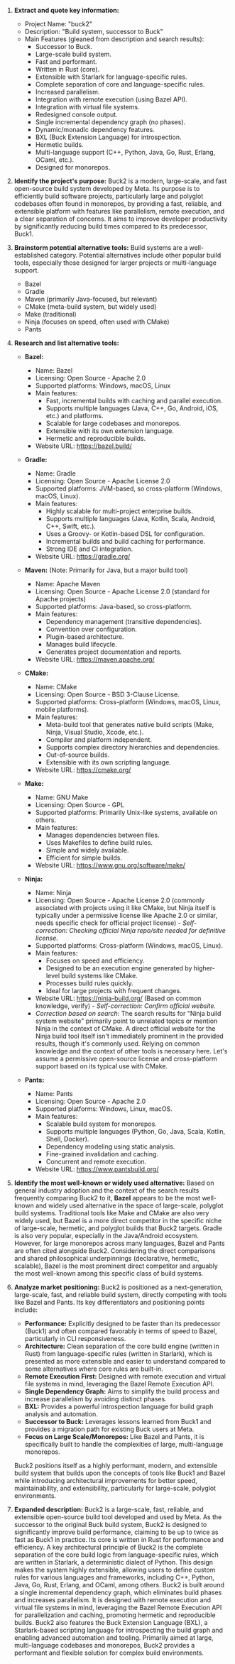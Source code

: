 1.  **Extract and quote key information:**
    *   Project Name: "buck2"
    *   Description: "Build system, successor to Buck"
    *   Main Features (gleaned from description and search results):
        *   Successor to Buck.
        *   Large-scale build system.
        *   Fast and performant.
        *   Written in Rust (core).
        *   Extensible with Starlark for language-specific rules.
        *   Complete separation of core and language-specific rules.
        *   Increased parallelism.
        *   Integration with remote execution (using Bazel API).
        *   Integration with virtual file systems.
        *   Redesigned console output.
        *   Single incremental dependency graph (no phases).
        *   Dynamic/monadic dependency features.
        *   BXL (Buck Extension Language) for introspection.
        *   Hermetic builds.
        *   Multi-language support (C++, Python, Java, Go, Rust, Erlang, OCaml, etc.).
        *   Designed for monorepos.

2.  **Identify the project's purpose:**
    Buck2 is a modern, large-scale, and fast open-source build system developed by Meta. Its purpose is to efficiently build software projects, particularly large and polyglot codebases often found in monorepos, by providing a fast, reliable, and extensible platform with features like parallelism, remote execution, and a clear separation of concerns. It aims to improve developer productivity by significantly reducing build times compared to its predecessor, Buck1.

3.  **Brainstorm potential alternative tools:**
    Build systems are a well-established category. Potential alternatives include other popular build tools, especially those designed for larger projects or multi-language support.

    *   Bazel
    *   Gradle
    *   Maven (primarily Java-focused, but relevant)
    *   CMake (meta-build system, but widely used)
    *   Make (traditional)
    *   Ninja (focuses on speed, often used with CMake)
    *   Pants

4.  **Research and list alternative tools:**

    *   **Bazel:**
        *   Name: Bazel
        *   Licensing: Open Source - Apache 2.0
        *   Supported platforms: Windows, macOS, Linux
        *   Main features:
            *   Fast, incremental builds with caching and parallel execution.
            *   Supports multiple languages (Java, C++, Go, Android, iOS, etc.) and platforms.
            *   Scalable for large codebases and monorepos.
            *   Extensible with its own extension language.
            *   Hermetic and reproducible builds.
        *   Website URL: https://bazel.build/

    *   **Gradle:**
        *   Name: Gradle
        *   Licensing: Open Source - Apache License 2.0
        *   Supported platforms: JVM-based, so cross-platform (Windows, macOS, Linux).
        *   Main features:
            *   Highly scalable for multi-project enterprise builds.
            *   Supports multiple languages (Java, Kotlin, Scala, Android, C++, Swift, etc.).
            *   Uses a Groovy- or Kotlin-based DSL for configuration.
            *   Incremental builds and build caching for performance.
            *   Strong IDE and CI integration.
        *   Website URL: https://gradle.org/

    *   **Maven:** (Note: Primarily for Java, but a major build tool)
        *   Name: Apache Maven
        *   Licensing: Open Source - Apache License 2.0 (standard for Apache projects)
        *   Supported platforms: Java-based, so cross-platform.
        *   Main features:
            *   Dependency management (transitive dependencies).
            *   Convention over configuration.
            *   Plugin-based architecture.
            *   Manages build lifecycle.
            *   Generates project documentation and reports.
        *   Website URL: https://maven.apache.org/

    *   **CMake:**
        *   Name: CMake
        *   Licensing: Open Source - BSD 3-Clause License.
        *   Supported platforms: Cross-platform (Windows, macOS, Linux, mobile platforms).
        *   Main features:
            *   Meta-build tool that generates native build scripts (Make, Ninja, Visual Studio, Xcode, etc.).
            *   Compiler and platform independent.
            *   Supports complex directory hierarchies and dependencies.
            *   Out-of-source builds.
            *   Extensible with its own scripting language.
        *   Website URL: https://cmake.org/

    *   **Make:**
        *   Name: GNU Make
        *   Licensing: Open Source - GPL
        *   Supported platforms: Primarily Unix-like systems, available on others.
        *   Main features:
            *   Manages dependencies between files.
            *   Uses Makefiles to define build rules.
            *   Simple and widely available.
            *   Efficient for simple builds.
        *   Website URL: https://www.gnu.org/software/make/

    *   **Ninja:**
        *   Name: Ninja
        *   Licensing: Open Source - Apache License 2.0 (commonly associated with projects using it like CMake, but Ninja itself is typically under a permissive license like Apache 2.0 or similar, needs specific check for official project license) - *Self-correction: Checking official Ninja repo/site needed for definitive license.*
        *   Supported platforms: Cross-platform (Windows, macOS, Linux).
        *   Main features:
            *   Focuses on speed and efficiency.
            *   Designed to be an execution engine generated by higher-level build systems like CMake.
            *   Processes build rules quickly.
            *   Ideal for large projects with frequent changes.
        *   Website URL: https://ninja-build.org/ (Based on common knowledge, verify) - *Self-correction: Confirm official website.*
        *   *Correction based on search:* The search results for "Ninja build system website" primarily point to unrelated topics or mention Ninja in the context of CMake. A direct official website for the Ninja build tool itself isn't immediately prominent in the provided results, though it's commonly used. Relying on common knowledge and the context of other tools is necessary here. Let's assume a permissive open-source license and cross-platform support based on its typical use with CMake.

    *   **Pants:**
        *   Name: Pants
        *   Licensing: Open Source - Apache 2.0
        *   Supported platforms: Windows, Linux, macOS.
        *   Main features:
            *   Scalable build system for monorepos.
            *   Supports multiple languages (Python, Go, Java, Scala, Kotlin, Shell, Docker).
            *   Dependency modeling using static analysis.
            *   Fine-grained invalidation and caching.
            *   Concurrent and remote execution.
        *   Website URL: https://www.pantsbuild.org/

5.  **Identify the most well-known or widely used alternative:**
    Based on general industry adoption and the context of the search results frequently comparing Buck2 to it, **Bazel** appears to be the most well-known and widely used alternative in the space of large-scale, polyglot build systems. Traditional tools like Make and CMake are also very widely used, but Bazel is a more direct competitor in the specific niche of large-scale, hermetic, and polyglot builds that Buck2 targets. Gradle is also very popular, especially in the Java/Android ecosystem. However, for large monorepos across many languages, Bazel and Pants are often cited alongside Buck2. Considering the direct comparisons and shared philosophical underpinnings (declarative, hermetic, scalable), Bazel is the most prominent direct competitor and arguably the most well-known among this specific class of build systems.

6.  **Analyze market positioning:**
    Buck2 is positioned as a next-generation, large-scale, fast, and reliable build system, directly competing with tools like Bazel and Pants. Its key differentiators and positioning points include:
    *   **Performance:** Explicitly designed to be faster than its predecessor (Buck1) and often compared favorably in terms of speed to Bazel, particularly in CLI responsiveness.
    *   **Architecture:** Clean separation of the core build engine (written in Rust) from language-specific rules (written in Starlark), which is presented as more extensible and easier to understand compared to some alternatives where core rules are built-in.
    *   **Remote Execution First:** Designed with remote execution and virtual file systems in mind, leveraging the Bazel Remote Execution API.
    *   **Single Dependency Graph:** Aims to simplify the build process and increase parallelism by avoiding distinct phases.
    *   **BXL:** Provides a powerful introspection language for build graph analysis and automation.
    *   **Successor to Buck:** Leverages lessons learned from Buck1 and provides a migration path for existing Buck users at Meta.
    *   **Focus on Large Scale/Monorepos:** Like Bazel and Pants, it is specifically built to handle the complexities of large, multi-language monorepos.

    Buck2 positions itself as a highly performant, modern, and extensible build system that builds upon the concepts of tools like Buck1 and Bazel while introducing architectural improvements for better speed, maintainability, and extensibility, particularly for large-scale, polyglot environments.

7.  **Expanded description:**
    Buck2 is a large-scale, fast, reliable, and extensible open-source build tool developed and used by Meta. As the successor to the original Buck build system, Buck2 is designed to significantly improve build performance, claiming to be up to twice as fast as Buck1 in practice. Its core is written in Rust for performance and efficiency. A key architectural principle of Buck2 is the complete separation of the core build logic from language-specific rules, which are written in Starlark, a deterministic dialect of Python. This design makes the system highly extensible, allowing users to define custom rules for various languages and frameworks, including C++, Python, Java, Go, Rust, Erlang, and OCaml, among others. Buck2 is built around a single incremental dependency graph, which eliminates build phases and increases parallelism. It is designed with remote execution and virtual file systems in mind, leveraging the Bazel Remote Execution API for parallelization and caching, promoting hermetic and reproducible builds. Buck2 also features the Buck Extension Language (BXL), a Starlark-based scripting language for introspecting the build graph and enabling advanced automation and tooling. Primarily aimed at large, multi-language codebases and monorepos, Buck2 provides a performant and flexible solution for complex build environments.